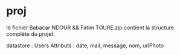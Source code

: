 # proj

le fichier Babacar NDOUR && Fatim TOURE.zip contient la structure complète du projet.

datastore : Users 
Attributs :  date, mail, message, nom, urlPhoto

